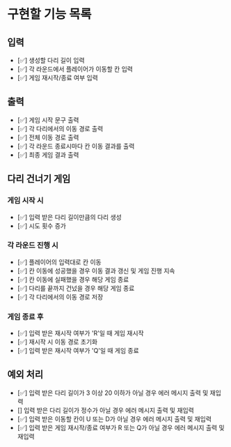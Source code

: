 # 구현할 기능 목록

## 입력
+ [✅] 생성할 다리 길이 입력
+ [✅] 각 라운드에서 플레이어가 이동할 칸 입력
+ [✅] 게임 재시작/종료 여부 입력


## 출력
+ [✅] 게임 시작 문구 출력
+ [✅] 각 다리에서의 이동 경로 출력
+ [✅] 전체 이동 경로 출력
+ [✅] 각 라운드 종료시마다 칸 이동 결과를 출력
+ [✅] 최종 게임 결과 출력


## 다리 건너기 게임

### 게임 시작 시
+ [✅] 입력 받은 다리 길이만큼의 다리 생성
+ [✅] 시도 횟수 증가

### 각 라운드 진행 시
+ [✅] 플레이어의 입력대로 칸 이동
+ [✅] 칸 이동에 성공했을 경우 이동 결과 갱신 및 게임 진행 지속
+ [✅] 칸 이동에 실패했을 경우 해당 게임 종료
+ [✅] 다리를 끝까지 건넜을 경우 해당 게임 종료
+ [✅] 각 다리에서의 이동 경로 저장

### 게임 종료 후
+ [✅] 입력 받은 재시작 여부가 'R'일 때 게임 재시작
+ [✅] 재시작 시 이동 경로 초기화
+ [✅] 입력 받은 재시작 여부가 'Q'일 때 게임 종료


## 예외 처리
+ [✅] 입력 받은 다리 길이가 3 이상 20 이하가 아닐 경우 에러 메시지 출력 및 재입력
+ [] 입력 받은 다리 길이가 정수가 아닐 경우 에러 메시지 출력 및 재입력
+ [✅] 입력 받은 이동할 칸이 U 또는 D가 아닐 경우 에러 메시지 출력 및 재입력
+ [✅] 입력 받은 게임 재시작/종료 여부가 R 또는 Q가 아닐 경우 에러 메시지 출력 및 재입력